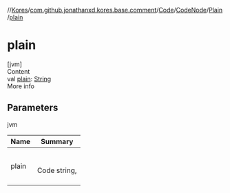 //[Kores](../../../../index.md)/[com.github.jonathanxd.kores.base.comment](../../../index.md)/[Code](../../index.md)/[CodeNode](../index.md)/[Plain](index.md)/[plain](plain.md)



# plain  
[jvm]  
Content  
val [plain](plain.md): [String](https://kotlinlang.org/api/latest/jvm/stdlib/kotlin/-string/index.html)  
More info  


## Parameters  
  
jvm  
  
|  Name|  Summary| 
|---|---|
| <a name="com.github.jonathanxd.kores.base.comment/Code.CodeNode.Plain/plain/#/PointingToDeclaration/"></a>plain| <a name="com.github.jonathanxd.kores.base.comment/Code.CodeNode.Plain/plain/#/PointingToDeclaration/"></a><br><br>Code string,<br><br>
  
  



